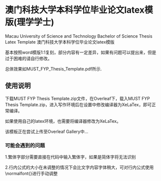 # 澳门科技大学本科学位毕业论文latex模版(理学学士)
Macau University of Science and Technology Bachelor of Science Thesis Latex Template
澳门科技大学本科学位毕业论文latex模版

基本按照word模版1:1复刻，部分内容有一定差异，如果有问题可以提出来，但是过于困难的请自行修改。

总体效果如MUST_FYP_Thesis_Template.pdf所示.

## 使用说明
下载MUST FYP Thesis Template.zip文件，在Overleaf下，载入MUST FYP Thesis Template.zip，进入写作环境后在设置中修改编译器为XeLaTex，即可正常编译。

如果使用自己的latex环境，也需要将编译器修改为XeLaTex。

该模板正在尝试上传至Overleaf Gallery中...

### 可能会遇到的问题

1.繁体字部分需要直接在代码中输入繁体字，如果是简体字将无法识别

2.行内公式的大小在未调整的情况下会比文字内容字体稍大，可对行内公式使用\\normalfont{}进行手动调整
